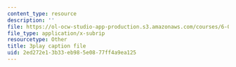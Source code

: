 ```yaml
---
content_type: resource
description: ''
file: https://ol-ocw-studio-app-production.s3.amazonaws.com/courses/6-02-introduction-to-eecs-ii-digital-communication-systems-fall-2012/2ed272e13b33eb985e0877ff4a9ea125_jNzdhBVU620.srt
file_type: application/x-subrip
resourcetype: Other
title: 3play caption file
uid: 2ed272e1-3b33-eb98-5e08-77ff4a9ea125
---
```

